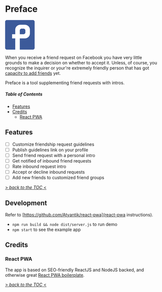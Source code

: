 # Preface

![preface logo](./src/resources/images/pwa/icon-96x96.png) 

When you receive a friend request on Facebook you have very little
grounds to make a decision on whether to accept it. Unless, of course,
you recognize the inquirer or your're extremely friendly person that
has got 
[capacity to add friends](https://www.facebook.com/help/community/question/?id=10151800679568529)
yet.

Preface is a tool supplementing friend requests with intros.

<!-- START doctoc generated TOC please keep comment here to allow auto update -->
<!-- DON'T EDIT THIS SECTION, INSTEAD RE-RUN doctoc TO UPDATE -->
##### Table of Contents

- [Features](#features)
- [Credits](#credits)
  - [React PWA](#react-pwa)

<!-- END doctoc generated TOC please keep comment here to allow auto update -->

## Features

 - [ ] Customize friendship request guidelines
 - [ ] Publish guidelines link on your profile
 - [ ] Send friend request with a personal intro
 - [ ] Get notified of inbound friend requests
 - [ ] Rate inbound request intro
 - [ ] Accept or decline inbound requests
 - [ ] Add new friends to customized friend groups

[> _back to the TOC_ <](#table-of-contents)

## Development

Refer to [https://github.com/Atyantik/react-pwa](react-pwa instructions).

 * `npm run build && node dist/server.js` to run demo
 * `npm start` to see the example app


## Credits

### React PWA

The app is based on SEO-friendly ReactJS and NodeJS backed, and
otherwise great [React PWA boilerplate](https://github.com/Atyantik/react-pwa).

[> _back to the TOC_ <](#table-of-contents)
